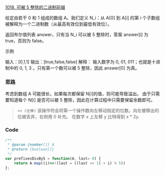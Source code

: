 [1018. 可被 5 整除的二进制前缀](https://leetcode-cn.com/problems/binary-prefix-divisible-by-5/)

给定由若干 0 和 1 组成的数组 A。我们定义 N_i：从 A[0] 到 A[i] 的第 i 个子数组被解释为一个二进制数（从最高有效位到最低有效位）。

返回布尔值列表 answer，只有当 N_i 可以被 5 整除时，答案 answer[i] 为 true，否则为 false。

示例

输入：[0,1,1]
输出：[true,false,false]
解释：
输入数字为 0, 01, 011；也就是十进制中的 0, 1, 3 。只有第一个数可以被 5 整除，因此 answer[0] 为真。

### 思路

考虑到数组 A 可能很长，如果每次都保留 N[i]的值，则可能导致溢出。
由于只需要知道每个 N[i] 是否可以被 5 整除，因此在计算过程中只需要保留余数即可。

> `<< (左移)`
> 该操作符会将第一个操作数向左移动指定的位数。向左被移出的位被丢弃，右侧用 0 补充。
> 在数字 x 上左移 y 比特得到 x * 2y.


### Code
```javascript
/**
 * @param {number[]} A
 * @return {boolean[]}
 */
var prefixesDivBy5 = function(A, last= 0) {
    return A.map((i)=>!(last = ((last << 1) + i) % 5))
};

```